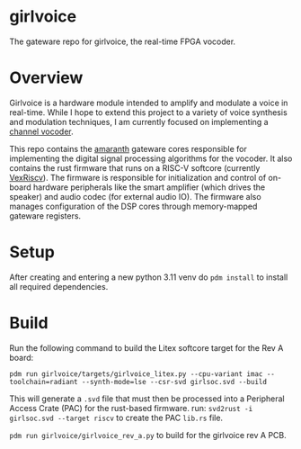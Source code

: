# girlvoice

The gateware repo for girlvoice, the real-time FPGA vocoder.

# Overview

Girlvoice is a hardware module intended to amplify and modulate a voice in real-time. While I hope to extend this project to a variety of voice synthesis and modulation techniques, I am currently focused on implementing a [channel vocoder](https://en.wikipedia.org/wiki/Vocoder).

This repo contains the [amaranth](https://github.com/amaranth-lang/amaranth) gateware cores responsible for implementing the digital signal processing algorithms for the vocoder. It also contains the rust firmware that runs on a RISC-V softcore (currently [VexRiscv](https://github.com/SpinalHDL/VexRiscv)). The firmware is responsible for initialization and control of on-board hardware peripherals like the smart amplifier (which drives the speaker) and audio codec (for external audio IO). The firmware also manages configuration of the DSP cores through memory-mapped gateware registers.

# Setup
After creating and entering a new python 3.11 venv do `pdm install` to install all required dependencies.

# Build

Run the following command to build the Litex softcore target for the Rev A board:
```
pdm run girlvoice/targets/girlvoice_litex.py --cpu-variant imac --toolchain=radiant --synth-mode=lse --csr-svd girlsoc.svd --build
```

This will generate a `.svd` file that must then be processed into a Peripheral Access Crate (PAC) for the rust-based firmware.
run: `svd2rust -i girlsoc.svd --target riscv` to create the PAC `lib.rs` file.


`pdm run girlvoice/girlvoice_rev_a.py` to build for the girlvoice rev A PCB.

